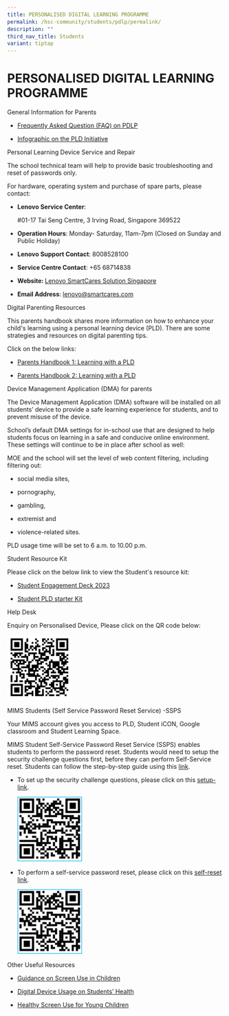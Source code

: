 ```yaml
---
title: PERSONALISED DIGITAL LEARNING PROGRAMME
permalink: /hsc-community/students/pdlp/permalink/
description: ""
third_nav_title: Students
variant: tiptap
---
```

<h1>PERSONALISED DIGITAL LEARNING PROGRAMME</h1>
<p>General Information for Parents</p>
<ul data-tight="true" class="tight">
<li>
<p><a href="/files/PDLP/PDLP_Parents_Engagement_FAQs_Final_2024.pdf" rel="noopener noreferrer nofollow" target="_blank">Frequently Asked Question (FAQ) on PDLP</a>
</p>
</li>
<li>
<p><a href="/files/PDLP/_2024_HSC__Infographic_on_the_PLD_Initiative_2024_FINAL.pdf" rel="noopener noreferrer nofollow" target="_blank">Infographic on the PLD Initiative</a>
</p>
</li>
</ul>
<p>Personal Learning Device Service and Repair</p>
<p>The school technical team will help to provide basic troubleshooting and
reset of passwords only.</p>
<p>For hardware, operating system and purchase of spare parts, please contact:</p>
<ul data-tight="true" class="tight">
<li>
<p><strong>Lenovo Service Center</strong>:</p>
<p>#01-17 Tai Seng Centre, 3 Irving Road, Singapore 369522</p>
</li>
<li>
<p><strong>Operation Hours</strong>: Monday- Saturday, 11am-7pm (Closed on
Sunday and Public Holiday)</p>
</li>
<li>
<p><strong>Lenovo Support Contact</strong>: 8008528100</p>
</li>
<li>
<p><strong>Service Centre Contact</strong>: +65 68714838</p>
</li>
<li>
<p><strong>Website: </strong><a href="https://smartcares.com/contact" rel="noopener noreferrer nofollow" target="_blank">Lenovo SmartCares Solution Singapore</a>
</p>
</li>
<li>
<p><strong>Email Address</strong>: <a href="mailto:lenovo@smartcares.com" rel="noopener noreferrer nofollow" target="_blank">lenovo@smartcares.com</a>
</p>
</li>
</ul>
<p>Digital Parenting Resources</p>
<p>This parents handbook shares more information on how to enhance your child's
learning using a personal learning device (PLD). There are some strategies
and resources on digital parenting tips.&nbsp;</p>
<p>Click on the below links:</p>
<ul>
<li>
<p><a href="https://drive.google.com/file/d/1jWs5OAufCH3ZKzZDc0cDlikgpSbzHGBF/view?usp=drive_link" rel="noopener nofollow" target="_blank">Parents Handbook 1: Learning with a PLD</a>
</p>
</li>
<li>
<p><a href="https://drive.google.com/file/d/1Ihvl0PLPh9x55ARLremBBDMXUQi2A819/view?usp=drive_link" rel="noopener nofollow" target="_blank">Parents Handbook 2: Learning with a PLD</a>
</p>
</li>
</ul>
<p>Device Management Application (DMA) for parents</p>
<p>The Device Management Application (DMA) software will be installed on
all students’ device to provide a safe learning experience for students,
and to prevent misuse of the device.</p>
<p>School’s default DMA settings for in-school use that are designed to help
students focus on learning in a safe and conducive online environment.
These settings will continue to be in place after school as well:</p>
<p>MOE and the school will set the level of web content filtering, including
filtering out:</p>
<ul data-tight="true" class="tight">
<li>
<p>social media sites,</p>
</li>
<li>
<p>pornography,</p>
</li>
<li>
<p>gambling,</p>
</li>
<li>
<p>extremist and</p>
</li>
<li>
<p>violence-related sites.</p>
</li>
</ul>
<p>PLD usage time will be set to 6 a.m. to 10.00 p.m.</p>
<p>Student Resource Kit</p>
<p>Please click on the below link to view the Student's resource kit:</p>
<ul>
<li>
<p><a href="/files/PDLP/hsc%20-%20student%20engagement%20deck_2023.pdf" rel="noopener noreferrer nofollow" target="_blank">Student Engagement Deck 2023</a>
</p>
</li>
<li>
<p><a href="/files/PDLP/pdlp_starter_kit.pdf" rel="noopener noreferrer nofollow" target="_blank">Student PLD starter Kit</a>
</p>
</li>
</ul>
<p>Help Desk</p>
<p>Enquiry on Personalised Device, Please click on the QR code below:
<br>
</p>
<div class="isomer-image-wrapper">
<img style="width: 150px; height: 150px;" height="auto" width="100%" alt="Virtual Help Desk (Any urgent matter please approach our Technical Team at Computer Lab 1)" src="/images/qrhelpdesk.png">
</div>
<p>MIMS Students (Self Service Password Reset Service) -SSPS</p>
<p>Your MIMS account gives you access to PLD, Student iCON, Google classroom
and Student Learning Space.</p>
<p>MIMS Student Self-Service Password Reset Service (SSPS) enables students
to perform the password reset. Students would need to setup the security
challenge questions first, before they can perform Self-Service reset.
Students can follow the step-by-step guide using this <a href="https://drive.google.com/file/d/1J9VGiz3MzEL7pi7xd1zGWDOOkXCplj3U/view?usp=drive_link" rel="noopener noreferrer nofollow" target="_blank">link</a>.</p>
<ul>
<li>
<p>To set up the security challenge questions, please click on this <a href="https://mims.moe.gov.sg/sspr" rel="noopener noreferrer nofollow" target="_blank">setup-link</a>.</p>
<div class="isomer-image-wrapper">
<img style="width: 150px; height: 150px;" height="auto" width="100%" alt="Security Question Setup" src="/images/PDLP%20Page/mims%20password%20setup%20qr.png">
</div>
</li>
<li>
<p>To perform a self-service password reset, please click on this <a href="https://mims.moe.gov.sg/sspr" rel="noopener noreferrer nofollow" target="_blank">self-reset link</a>.</p>
<div class="isomer-image-wrapper">
<img style="width: 150px; height: 150px;" height="auto" width="100%" alt="Self-Service MIMS password reset" src="/images/PDLP%20Page/mims%20self-service%20reset%20qr%20code.png">
</div>
</li>
</ul>
<p>Other Useful Resources</p>
<ul data-tight="true" class="tight">
<li>
<p><a href="https://www.moh.gov.sg/resources-statistics/educational-resources/guidance-on-screen-use-in-children" rel="noopener noreferrer nofollow" target="_blank">Guidance on Screen Use in Children</a>
</p>
</li>
<li>
<p><a href="https://www.moe.gov.sg/news/parliamentary-replies/20210511-digital-device-usage-on-students-health" rel="noopener noreferrer nofollow" target="_blank">Digital Device Usage on Students’ Health</a>
</p>
</li>
<li>
<p><a href="https://www.singhealth.com.sg/patient-care/conditions-treatments/healthy-screen-use-for-young-children" rel="noopener noreferrer nofollow" target="_blank">Healthy Screen Use for Young Children</a>
</p>
</li>
</ul>
<p></p>